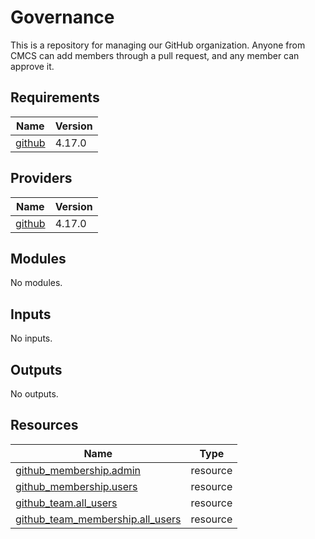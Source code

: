 <!-- BEGIN_TF_DOCS -->
# Governance

This is a repository for managing our GitHub organization. Anyone from CMCS can add members through a pull request, and any member can approve it.

## Requirements

| Name | Version |
|------|---------|
| <a name="requirement_github"></a> [github](#requirement\_github) | 4.17.0 |

## Providers

| Name | Version |
|------|---------|
| <a name="provider_github"></a> [github](#provider\_github) | 4.17.0 |

## Modules

No modules.

## Inputs

No inputs.

## Outputs

No outputs.

## Resources

| Name | Type |
|------|------|
| [github_membership.admin](https://registry.terraform.io/providers/integrations/github/4.17.0/docs/resources/membership) | resource |
| [github_membership.users](https://registry.terraform.io/providers/integrations/github/4.17.0/docs/resources/membership) | resource |
| [github_team.all_users](https://registry.terraform.io/providers/integrations/github/4.17.0/docs/resources/team) | resource |
| [github_team_membership.all_users](https://registry.terraform.io/providers/integrations/github/4.17.0/docs/resources/team_membership) | resource |
<!-- END_TF_DOCS -->